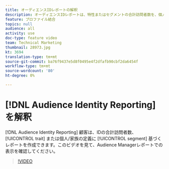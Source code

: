 ```yaml
---
title: オーディエンスIDレポートの解釈
description: オーディエンスIDレポートは、特性またはセグメントの合計訪問者数を、個人/家族のID定義別にレポートする機能を提供します。 このビデオを見て、Audience Managerレポートでの表示を確認してください。
feature: プロファイル結合
topics: null
audience: all
activity: use
doc-type: feature video
team: Technical Marketing
thumbnail: 28973.jpg
kt: 3694
translation-type: tm+mt
source-git-commit: ba76f9437e5d8f0495e4f2dfafb90cbf2da6454f
workflow-type: tm+mt
source-wordcount: '80'
ht-degree: 0%

---
```



# [!DNL Audience Identity Reporting]を解釈

[!DNL Audience Identity Reporting] 顧客は、IDの合計訪問者数、 [!UICONTROL trait] または個人/家族の定義に [!UICONTROL segment] 基づくレポートを作成できます。このビデオを見て、Audience Managerレポートでの表示を確認してください。

>[!VIDEO](https://video.tv.adobe.com/v/28973/?quality=12)
